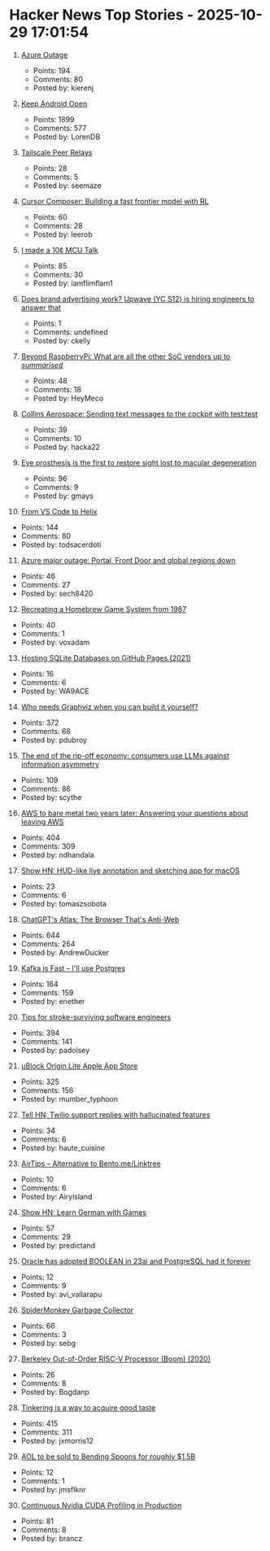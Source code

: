 # Hacker News Top Stories - 2025-10-29 17:01:54

1. [Azure Outage](undefined)
   - Points: 194
   - Comments: 80
   - Posted by: kierenj

2. [Keep Android Open](http://keepandroidopen.org/)
   - Points: 1899
   - Comments: 577
   - Posted by: LorenDB

3. [Tailscale Peer Relays](https://tailscale.com/blog/peer-relays-beta)
   - Points: 28
   - Comments: 5
   - Posted by: seemaze

4. [Cursor Composer: Building a fast frontier model with RL](https://cursor.com/blog/composer)
   - Points: 60
   - Comments: 28
   - Posted by: leerob

5. [I made a 10¢ MCU Talk](https://www.atomic14.com/2025/10/29/CH32V003-talking)
   - Points: 85
   - Comments: 30
   - Posted by: iamflimflam1

6. [Does brand advertising work? Upwave (YC S12) is hiring engineers to answer that](https://www.upwave.com/job/8228849002/)
   - Points: 1
   - Comments: undefined
   - Posted by: ckelly

7. [Beyond RaspberryPi: What are all the other SoC vendors up to *summarised*](https://sbcwiki.com/news/articles/state-of-embedded-q4-25/)
   - Points: 48
   - Comments: 18
   - Posted by: HeyMeco

8. [Collins Aerospace: Sending text messages to the cockpit with test:test](https://www.ccc.de/en/disclosure/collins-aerospace-mit-test-test-textnachrichten-bis-ins-cockpit-senden)
   - Points: 39
   - Comments: 10
   - Posted by: hacka22

9. [Eye prosthesis is the first to restore sight lost to macular degeneration](https://med.stanford.edu/news/all-news/2025/10/eye-prosthesis.html)
   - Points: 96
   - Comments: 9
   - Posted by: gmays

10. [From VS Code to Helix](https://ergaster.org/posts/2025/10/29-vscode-to-helix/)
   - Points: 144
   - Comments: 80
   - Posted by: todsacerdoti

11. [Azure major outage: Portal, Front Door and global regions down](undefined)
   - Points: 46
   - Comments: 27
   - Posted by: sech8420

12. [Recreating a Homebrew Game System from 1987](https://alex-j-lowry.github.io/z80tvg.html)
   - Points: 40
   - Comments: 1
   - Posted by: voxadam

13. [Hosting SQLite Databases on GitHub Pages (2021)](https://phiresky.github.io/blog/2021/hosting-sqlite-databases-on-github-pages/)
   - Points: 16
   - Comments: 6
   - Posted by: WA9ACE

14. [Who needs Graphviz when you can build it yourself?](https://spidermonkey.dev/blog/2025/10/28/iongraph-web.html)
   - Points: 372
   - Comments: 68
   - Posted by: pdubroy

15. [The end of the rip-off economy: consumers use LLMs against information asymmetry](https://www.economist.com/finance-and-economics/2025/10/27/the-end-of-the-rip-off-economy)
   - Points: 109
   - Comments: 86
   - Posted by: scythe

16. [AWS to bare metal two years later: Answering your questions about leaving AWS](https://oneuptime.com/blog/post/2025-10-29-aws-to-bare-metal-two-years-later/view)
   - Points: 404
   - Comments: 309
   - Posted by: ndhandala

17. [Show HN: HUD-like live annotation and sketching app for macOS](https://draw.wrobele.com/)
   - Points: 23
   - Comments: 6
   - Posted by: tomaszsobota

18. [ChatGPT's Atlas: The Browser That's Anti-Web](https://www.anildash.com//2025/10/22/atlas-anti-web-browser/)
   - Points: 644
   - Comments: 264
   - Posted by: AndrewDucker

19. [Kafka is Fast – I'll use Postgres](https://topicpartition.io/blog/postgres-pubsub-queue-benchmarks)
   - Points: 164
   - Comments: 159
   - Posted by: enether

20. [Tips for stroke-surviving software engineers](https://blog.j11y.io/2025-10-29_stroke_tips_for_engineers/)
   - Points: 394
   - Comments: 141
   - Posted by: padolsey

21. [uBlock Origin Lite Apple App Store](https://apps.apple.com/in/app/ublock-origin-lite/id6745342698)
   - Points: 325
   - Comments: 156
   - Posted by: mumber_typhoon

22. [Tell HN: Twilio support replies with hallucinated features](undefined)
   - Points: 34
   - Comments: 6
   - Posted by: haute_cuisine

23. [AirTips – Alternative to Bento.me/Linktree](https://a.coffee/)
   - Points: 10
   - Comments: 6
   - Posted by: Airyisland

24. [Show HN: Learn German with Games](https://www.learngermanwithgames.com/)
   - Points: 57
   - Comments: 29
   - Posted by: predictand

25. [Oracle has adopted BOOLEAN in 23ai and PostgreSQL had it forever](https://hexacluster.ai/blog/postgresql/oracles-adoption-of-native-boolean-data-type-vs-postgresql/)
   - Points: 12
   - Comments: 9
   - Posted by: avi_vallarapu

26. [SpiderMonkey Garbage Collector](https://firefox-source-docs.mozilla.org/js/gc.html)
   - Points: 66
   - Comments: 3
   - Posted by: sebg

27. [Berkeley Out-of-Order RISC-V Processor (Boom) (2020)](https://docs.boom-core.org/en/latest/sections/intro-overview/boom.html)
   - Points: 26
   - Comments: 8
   - Posted by: Bogdanp

28. [Tinkering is a way to acquire good taste](https://seated.ro/blog/tinkering-a-lost-art)
   - Points: 415
   - Comments: 311
   - Posted by: jxmorris12

29. [AOL to be sold to Bending Spoons for roughly $1.5B](https://www.axios.com/2025/10/29/aol-bending-spoons-deal)
   - Points: 12
   - Comments: 1
   - Posted by: jmsflknr

30. [Continuous Nvidia CUDA Profiling in Production](https://www.polarsignals.com/blog/posts/2025/10/22/gpu-profiling)
   - Points: 81
   - Comments: 8
   - Posted by: brancz

